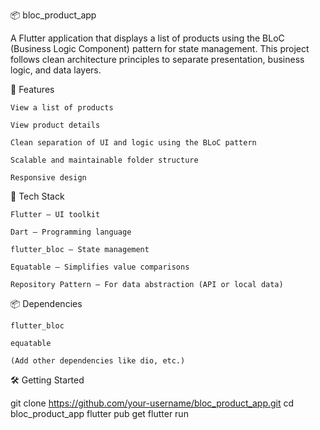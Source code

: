 📦 bloc_product_app

A Flutter application that displays a list of products using the BLoC (Business Logic Component) pattern for state management. This project follows clean architecture principles to separate presentation, business logic, and data layers.


🚀 Features

    View a list of products

    View product details

    Clean separation of UI and logic using the BLoC pattern

    Scalable and maintainable folder structure

    Responsive design


🧱 Tech Stack

    Flutter – UI toolkit

    Dart – Programming language

    flutter_bloc – State management

    Equatable – Simplifies value comparisons

    Repository Pattern – For data abstraction (API or local data)

📦 Dependencies

    flutter_bloc

    equatable

    (Add other dependencies like dio, etc.)

🛠️ Getting Started

 git clone https://github.com/your-username/bloc_product_app.git
 cd bloc_product_app
 flutter pub get
 flutter run
